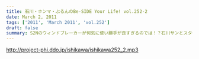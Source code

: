 ```yaml
---
title: 石川・ホンマ・ぶるんのBe-SIDE Your Life! vol.252-2
date: March 2, 2011
tags: ['2011', 'March 2011', 'vol.252']
draft: false
summary: S2Nのウィンドブレーカーが何気に使い勝手が良すぎるのでは！？石川サンとスタート前にそんなお話。NAMAEもミドルウェアとしてこの時期大活躍中。着こんで銀座を闊歩しています。NAMAE
---
```


http://project-phi.ddo.jp/ishikawa/ishikawa252_2.mp3
